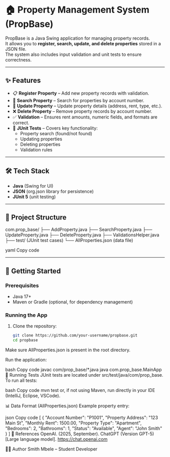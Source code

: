 # 🏠 Property Management System (PropBase)

PropBase is a Java Swing application for managing property records.  
It allows you to **register, search, update, and delete properties** stored in a JSON file.  
The system also includes input validation and unit tests to ensure correctness.

---

## ✨ Features
- 📋 **Register Property** – Add new property records with validation.  
- 🔎 **Search Property** – Search for properties by account number.  
- 📝 **Update Property** – Update property details (address, rent, type, etc.).  
- ❌ **Delete Property** – Remove property records by account number.  
- ✅ **Validation** – Ensures rent amounts, numeric fields, and formats are correct.  
- 🧪 **JUnit Tests** – Covers key functionality:
  - Property search (found/not found)  
  - Updating properties  
  - Deleting properties  
  - Validation rules  

---

## 🛠️ Tech Stack
- **Java** (Swing for UI)  
- **JSON** (org.json library for persistence)  
- **JUnit 5** (unit testing)  

---

## 📂 Project Structure
com.prop_base/
├── AddProperty.java
├── SearchProperty.java
├── UpdateProperty.java
├── DeleteProperty.java
├── ValidationsHelper.java
├── test/ (JUnit test cases)
└── AllProperties.json (data file)

yaml
Copy code

---

## 🚀 Getting Started

### Prerequisites
- Java 17+  
- Maven or Gradle (optional, for dependency management)  

### Running the App
1. Clone the repository:
   ```bash
   git clone https://github.com/your-username/propbase.git
   cd propbase
Make sure AllProperties.json is present in the root directory.

Run the application:

bash
Copy code
javac com/prop_base/*.java
java com.prop_base.MainApp
🧪 Running Tests
JUnit tests are located under src/test/java/com/prop_base.
To run all tests:

bash
Copy code
mvn test
or, if not using Maven, run directly in your IDE (IntelliJ, Eclipse, VSCode).

📊 Data Format (AllProperties.json)
Example property entry:

json
Copy code
[
  {
    "Account Number": "P1001",
    "Property Address": "123 Main St",
    "Monthly Rent": 1500.00,
    "Property Type": "Apartment",
    "Bedrooms": 2,
    "Bathrooms": 1,
    "Status": "Available",
    "Agent": "John Smith"
  }
]
📖 References
OpenAI. (2025, September). ChatGPT (Version GPT-5) [Large language model]. https://chat.openai.com

👨‍💻 Author
Smith Mbele – Student Developer
